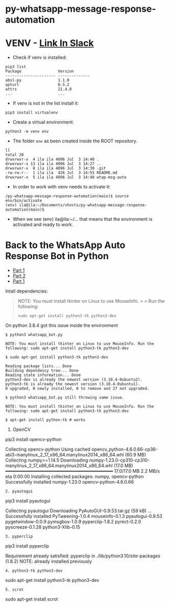 # py-whatsapp-message-response-automation


# VENV - [Link In Slack](https://igoralves1workspace.slack.com/archives/C0183R7BVQA/p1656952610943069)
- Check if venv is installed:
```
pip3 list
Package                Version
---------------------- --------------
absl-py                1.1.0
apturl                 0.5.2
attrs                  21.4.0
...                    ...
```
- If venv is not in the list install it:
```
pip3 install virtualenv
```
- Create a virtual environment:
```
python3 -m venv env
```
- The folder `env` as been created inside the ROOT repository.
```
ll
total 20
drwxrwxr-x  4 ila ila 4096 Jul  3 14:40 .
drwxrwxr-x 13 ila ila 4096 Jul  3 14:27 ..
drwxrwxr-x  8 ila ila 4096 Jul  3 14:30 .git
-rw-rw-r--  1 ila ila  426 Jul  3 14:55 README.md
drwxrwxr-x  5 ila ila 4096 Jul  3 14:40 wtap-msg-auto
```

- In order to work with venv needs to activate it:
```
/py-whatsapp-message-response-automation(main)$ source env/bin/activate
(env) ila@ila:~/Documents/vhosts/py-whatsapp-message-response-automation(main)$ 
```
- When we see (env) ila@ila:~/... that means that the environment is activated and ready to work.

# Back to the WhatsApp Auto Response Bot in Python
- [Part 1](https://www.youtube.com/watch?v=T2QFP_Y6AUU)
- [Part 2](https://www.youtube.com/watch?v=J_7oiOSdP0c)
- [Part 1](https://www.youtube.com/watch?v=5Rz-vzOe7j4)

Intall dependencies:

> NOTE: You must install tkinter on Linux to use MouseInfo. > > Run the following: 
> ```
> sudo apt-get install python3-tk python3-dev
> ```

On python 3.8.4 got this issue inside the environment
```
$ python3 whatsapp_bot.py

NOTE: You must install tkinter on Linux to use MouseInfo. Run the following: sudo apt-get install python3-tk python3-dev

$ sudo apt-get install python3-tk python3-dev

Reading package lists... Done
Building dependency tree... Done
Reading state information... Done
python3-dev is already the newest version (3.10.4-0ubuntu2).
python3-tk is already the newest version (3.10.4-0ubuntu1).
0 upgraded, 0 newly installed, 0 to remove and 27 not upgraded.

$ python3 whatsapp_bot.py still throwing same issue.

NOTE: You must install tkinter on Linux to use MouseInfo. Run the following: sudo apt-get install python3-tk python3-dev

$ apt-get install python-tk # works

```

1. OpenCV

pip3 install opencv-python

Collecting opencv-python
Using cached opencv_python-4.6.0.66-cp36-abi3-manylinux_2_17_x86_64.manylinux2014_x86_64.whl (60.9 MB)
Collecting numpy>=1.14.5
Downloading numpy-1.23.0-cp310-cp310-manylinux_2_17_x86_64.manylinux2014_x86_64.whl (17.0 MB)
    ━━━━━━━━━━━━━━━━━━━━━━━━━━━━━━━━━━━━━━━━ 17.0/17.0 MB 2.2 MB/s eta 0:00:00
Installing collected packages: numpy, opencv-python
Successfully installed numpy-1.23.0 opencv-python-4.6.0.66
```
2. pyautogui
```
pip3 install pyautogui

Collecting pyautogui
Downloading PyAutoGUI-0.9.53.tar.gz (59 kB)
...
Successfully installed PyTweening-1.0.4 mouseinfo-0.1.3 pyautogui-0.9.53 pygetwindow-0.0.9 pymsgbox-1.0.9 pyperclip-1.8.2 pyrect-0.2.0 pyscreeze-0.1.28 python3-Xlib-0.15
```
3. pyperclip
```
pip3 install pyperclip

Requirement already satisfied: pyperclip in ./lib/python3.10/site-packages (1.8.2)
NOTE: already installed previously
```
4. python3-tk python3-dev
```
sudo apt-get install python3-tk python3-dev
```
5. scrot
```
sudo apt-get install scrot
```